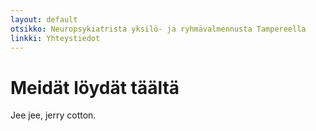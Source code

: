 ```yaml
---
layout: default
otsikko: Neuropsykiatrista yksilö- ja ryhmävalmennusta Tampereella
linkki: Yhteystiedot
---
```


Meidät löydät täältä
====================

Jee jee, jerry cotton.